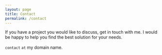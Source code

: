 ```yaml
---
layout: page
title: Contact
permalink: /contact
---
```


<p class="m-b-30">
    If you have a project you would like to discuss, get in touch with me. I 
    would be happy to help you find the best solution for your needs.
    <br/>
    <br/>
    <code>contact</code> <code>at</code> my domain name.
</p>
